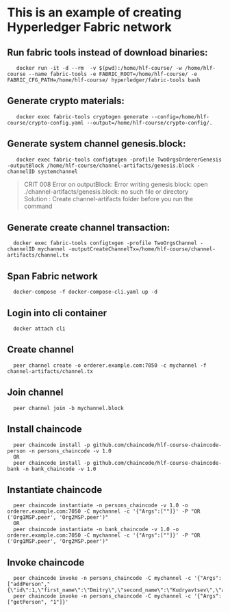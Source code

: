 # This is an example of creating Hyperledger Fabric network


## Run fabric tools instead of download binaries:

```
   docker run -it -d --rm  -v $(pwd):/home/hlf-course/ -w /home/hlf-course --name fabric-tools -e FABRIC_ROOT=/home/hlf-course/ -e FABRIC_CFG_PATH=/home/hlf-course/ hyperledger/fabric-tools bash
```

## Generate crypto materials:

```
   docker exec fabric-tools cryptogen generate --config=/home/hlf-course/crypto-config.yaml --output=/home/hlf-course/crypto-config/.
```

## Generate system channel genesis.block:

```
   docker exec fabric-tools configtxgen -profile TwoOrgsOrdererGenesis -outputBlock /home/hlf-course/channel-artifacts/genesis.block -channelID systemchannel
```

>CRIT 008 Error on outputBlock: Error writing genesis block: open ./channel-artifacts/genesis.block: no such file or directory
><br>
>Solution : Create channel-artifacts folder before you run the command

## Generate create channel transaction:

```
  docker exec fabric-tools configtxgen -profile TwoOrgsChannel -channelID mychannel -outputCreateChannelTx=/home/hlf-course/channel-artifacts/channel.tx
```


## Span Fabric network

```
  docker-compose -f docker-compose-cli.yaml up -d
```

## Login into cli container

```
  docker attach cli
```

## Create channel 

```
  peer channel create -o orderer.example.com:7050 -c mychannel -f channel-artifacts/channel.tx
```

## Join channel

```
  peer channel join -b mychannel.block
```

## Install chaincode
```
  peer chaincode install -p github.com/chaincode/hlf-course-chaincode-person -n persons_chaincode -v 1.0
  OR
  peer chaincode install -p github.com/chaincode/hlf-course-chaincode-bank -n bank_chaincode -v 1.0
```

## Instantiate chaincode
```
  peer chaincode instantiate -n persons_chaincode -v 1.0 -o orderer.example.com:7050 -C mychannel -c '{"Args":[""]}' -P "OR ('Org1MSP.peer', 'Org2MSP.peer')"
  OR
  peer chaincode instantiate -n bank_chaincode -v 1.0 -o orderer.example.com:7050 -C mychannel -c '{"Args":[""]}' -P "OR ('Org1MSP.peer', 'Org2MSP.peer')"
```

## Invoke chaincode
```
  peer chaincode invoke -n persons_chaincode -C mychannel -c '{"Args":["addPerson","{\"id\":1,\"first_name\":\"Dmitry\",\"second_name\":\"Kudryavtsev\",\"address\":\"Home\",\"phone\":\"88005553535\"}"]}'
  peer chaincode invoke -n persons_chaincode -C mychannel -c '{"Args":["getPerson", "1"]}'
```
